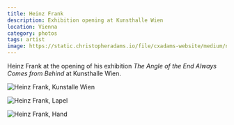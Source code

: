 ```yaml
---
title: Heinz Frank
description: Exhibition opening at Kunsthalle Wien
location: Vienna
category: photos
tags: artist
image: https://static.christopheradams.io/file/cxadams-website/medium/nextcloud/Photos/Albums/2019/20190219-1912_Vienna_Kunsthalle/20190219-1912_Vienna_Kunsthalle_L1000927-0.jpg
---
```


Heinz Frank at the opening of his exhibition *The Angle of the End
Always Comes from Behind* at Kunsthalle Wien.

![Heinz Frank, Kunstalle Wien](https://static.christopheradams.io/file/cxadams-website/medium/nextcloud/Photos/Albums/2019/20190219-1912_Vienna_Kunsthalle/20190219-1912_Vienna_Kunsthalle_L1000888-0.jpg)

![Heinz Frank, Lapel](https://static.christopheradams.io/file/cxadams-website/medium/nextcloud/Photos/Albums/2019/20190219-1912_Vienna_Kunsthalle/20190219-1912_Vienna_Kunsthalle_L1000904-0.jpg)

![Heinz Frank, Hand](https://static.christopheradams.io/file/cxadams-website/medium/nextcloud/Photos/Albums/2019/20190219-1912_Vienna_Kunsthalle/20190219-1912_Vienna_Kunsthalle_L1000918-0.jpg)
